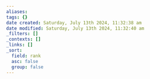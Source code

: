 ```yaml
---
aliases: 
tags: {}
date created: Saturday, July 13th 2024, 11:32:38 am
date modified: Saturday, July 13th 2024, 11:32:40 am
_filters: []
_contexts: []
_links: []
_sort:
  field: rank
  asc: false
  group: false
---
```

